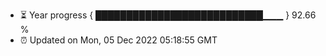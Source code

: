 - ⏳ Year progress { ███████████████████████████▁▁▁ } 92.66 %
- ⏰ Updated on Mon, 05 Dec 2022 05:18:55 GMT

